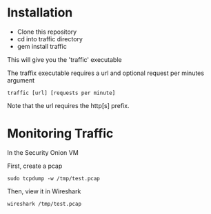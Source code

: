 # Installation

* Clone this repository
* cd into traffic directory
* gem install traffic

This will give you the 'traffic' executable

The traffix executable requires a url and optional request per minutes argument

    traffic [url] [requests per minute]

Note that the url requires the http[s] prefix.

# Monitoring Traffic

In the Security Onion VM

First, create a  pcap


    sudo tcpdump -w /tmp/test.pcap

Then, view it in Wireshark


    wireshark /tmp/test.pcap


